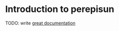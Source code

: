 # Introduction to perepisun

TODO: write [great documentation](http://jacobian.org/writing/what-to-write/)
